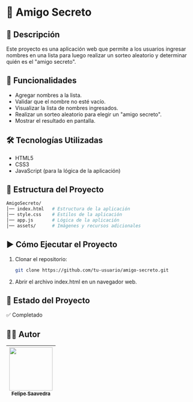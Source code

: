 <h1> 🎁 Amigo Secreto </h1>

## 📌 Descripción
Este proyecto es una aplicación web que permite a los usuarios ingresar nombres en una lista para luego realizar un sorteo aleatorio y determinar quién es el "amigo secreto".

## 🚀 Funcionalidades
- Agregar nombres a la lista.
- Validar que el nombre no esté vacío.
- Visualizar la lista de nombres ingresados.
- Realizar un sorteo aleatorio para elegir un "amigo secreto".
- Mostrar el resultado en pantalla.

## 🛠️ Tecnologías Utilizadas
- HTML5
- CSS3
- JavaScript (para la lógica de la aplicación)

## 📂 Estructura del Proyecto
```bash
AmigoSecreto/
│── index.html   # Estructura de la aplicación
│── style.css    # Estilos de la aplicación
│── app.js       # Lógica de la aplicación
│── assets/      # Imágenes y recursos adicionales
```

## ▶️ Cómo Ejecutar el Proyecto
1. Clonar el repositorio:
   ```bash
   git clone https://github.com/tu-usuario/amigo-secreto.git
   ```
2. Abrir el archivo index.html en un navegador web.

## 📌 Estado del Proyecto

✅ Completado

## 👨‍💻 Autor

| [<img src="https://avatars.githubusercontent.com/u/183630648?v=4" width=115><br><sub>Felipe Saavedra</sub>](https://github.com/F3lipe670) |
| :---: |

